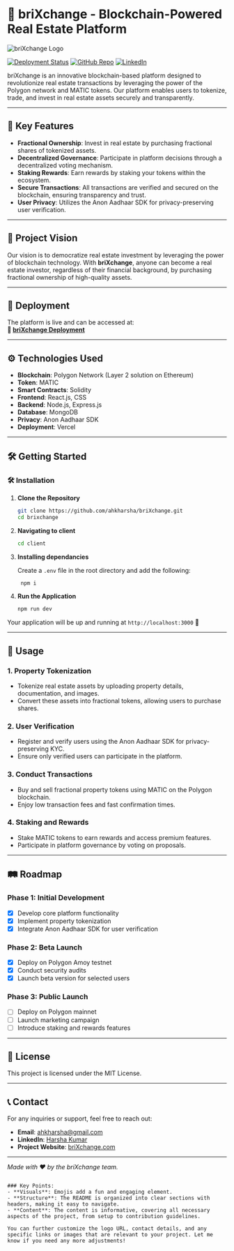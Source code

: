 # 🏢 **briXchange** - Blockchain-Powered Real Estate Platform

![briXchange Logo](https://imgur.com/a/TdWZyG9)

[![Deployment Status](https://img.shields.io/badge/Deployment-Live-brightgreen)](https://bri-x-change.vercel.app/)
[![GitHub Repo](https://img.shields.io/badge/GitHub-Repository-blue)](https://github.com/ahkharsha/briXchange)
[![LinkedIn](https://img.shields.io/badge/Connect-LinkedIn-blue)](https://www.linkedin.com/in/harsha-kumar-a-271a76203/)

briXchange is an innovative blockchain-based platform designed to revolutionize real estate transactions by leveraging the power of the Polygon network and MATIC tokens. Our platform enables users to tokenize, trade, and invest in real estate assets securely and transparently.

---

## 🌟 **Key Features**

- **Fractional Ownership**: Invest in real estate by purchasing fractional shares of tokenized assets.
- **Decentralized Governance**: Participate in platform decisions through a decentralized voting mechanism.
- **Staking Rewards**: Earn rewards by staking your tokens within the ecosystem.
- **Secure Transactions**: All transactions are verified and secured on the blockchain, ensuring transparency and trust.
- **User Privacy**: Utilizes the Anon Aadhaar SDK for privacy-preserving user verification.

---

## 🎯 **Project Vision**

Our vision is to democratize real estate investment by leveraging the power of blockchain technology. With **briXchange**, anyone can become a real estate investor, regardless of their financial background, by purchasing fractional ownership of high-quality assets.

---


## 🚀 **Deployment**

The platform is live and can be accessed at:  
**🔗 [briXchange Deployment](https://bri-x-change.vercel.app/)**

---

## ⚙️ **Technologies Used**

- **Blockchain**: Polygon Network (Layer 2 solution on Ethereum)
- **Token**: MATIC
- **Smart Contracts**: Solidity
- **Frontend**: React.js, CSS
- **Backend**: Node.js, Express.js
- **Database**: MongoDB
- **Privacy**: Anon Aadhaar SDK
- **Deployment**: Vercel

---

## 🛠 **Getting Started**

### 🛠️ **Installation**

1. **Clone the Repository**
    ```bash
    git clone https://github.com/ahkharsha/briXchange.git
    cd brixchange
    ```

2. **Navigating to client**
    ```bash
    cd client
    ```

3. **Installing dependancies**

   Create a `.env` file in the root directory and add the following:

   ```bash
    npm i
    ```

4. **Run the Application**
    ```bash
    npm run dev
    ```

Your application will be up and running at `http://localhost:3000` 🚀

---

## 📖 **Usage**

### **1. Property Tokenization**

- Tokenize real estate assets by uploading property details, documentation, and images.
- Convert these assets into fractional tokens, allowing users to purchase shares.

### **2. User Verification**

- Register and verify users using the Anon Aadhaar SDK for privacy-preserving KYC.
- Ensure only verified users can participate in the platform.

### **3. Conduct Transactions**

- Buy and sell fractional property tokens using MATIC on the Polygon blockchain.
- Enjoy low transaction fees and fast confirmation times.

### **4. Staking and Rewards**

- Stake MATIC tokens to earn rewards and access premium features.
- Participate in platform governance by voting on proposals.

---

## 🛤 **Roadmap**

### **Phase 1: Initial Development**

- [x] Develop core platform functionality
- [x] Implement property tokenization
- [x] Integrate Anon Aadhaar SDK for user verification

### **Phase 2: Beta Launch**

- [x] Deploy on Polygon Amoy testnet
- [x] Conduct security audits
- [x] Launch beta version for selected users

### **Phase 3: Public Launch**

- [ ] Deploy on Polygon mainnet
- [ ] Launch marketing campaign
- [ ] Introduce staking and rewards features

---

## 📜 **License**

This project is licensed under the MIT License.

---

## 📞 **Contact**

For any inquiries or support, feel free to reach out:

- **Email**: [ahkharsha@gmail.com](mailto:ahkharsha@gmail.com)
- **LinkedIn**: [Harsha Kumar](https://www.linkedin.com/in/harsha-kumar-a-271a76203/)
- **Project Website**: [briXchange.com]([https://www.brixchange.com](https://bri-x-change.vercel.app/))

---

*Made with ❤️ by the briXchange team.*
```

### Key Points:
- **Visuals**: Emojis add a fun and engaging element.
- **Structure**: The README is organized into clear sections with headers, making it easy to navigate.
- **Content**: The content is informative, covering all necessary aspects of the project, from setup to contribution guidelines.

You can further customize the logo URL, contact details, and any specific links or images that are relevant to your project. Let me know if you need any more adjustments!
